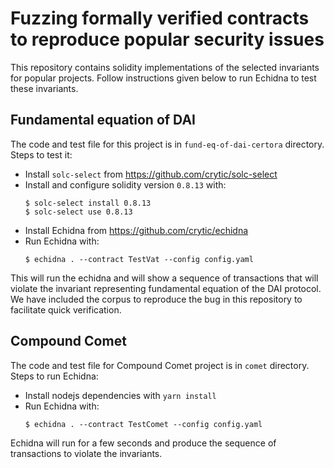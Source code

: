 # Fuzzing formally verified contracts to reproduce popular security issues

This repository contains solidity implementations of the selected invariants for popular projects. Follow instructions given below to run Echidna to test these invariants.

## Fundamental equation of  DAI

The code and test file for this project is in `fund-eq-of-dai-certora` directory. Steps to test it:

- Install `solc-select` from https://github.com/crytic/solc-select
- Install and configure solidity version `0.8.13` with:
    ```
    $ solc-select install 0.8.13
    $ solc-select use 0.8.13
    ```
- Install Echidna from https://github.com/crytic/echidna
- Run Echidna with: 
    ```
    $ echidna . --contract TestVat --config config.yaml
    ```

This will run the echidna and will show a sequence of transactions that will violate the invariant representing fundamental equation of the DAI protocol. We have included the corpus to reproduce the bug in this repository to facilitate quick verification.

## Compound Comet

The code and test file for Compound Comet project is in `comet` directory. Steps to run Echidna:

- Install nodejs dependencies with `yarn install`
- Run Echidna with:
    ```
    $ echidna . --contract TestComet --config config.yaml
    ```
Echidna will run for a few seconds and produce the sequence of transactions to violate the invariants.
